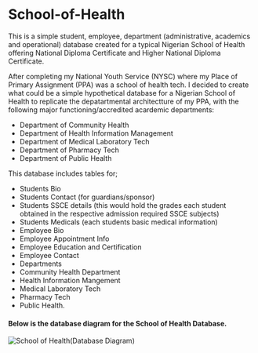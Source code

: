# School-of-Health
This is a simple student, employee, department (administrative, academics and operational) database created for a typical Nigerian School of Health offering National Diploma Certificate and Higher National Diploma Certificate.

After completing my National Youth Service (NYSC) where my Place of Primary Assignment (PPA) was a school of health tech. I decided to create what could be a simple hypothetical database for a Nigerian School of Health to replicate the depatartmental architectture of my PPA, with the following major functioning/accredited acardemic departments:
- Department of Community Health
- Department of Health Information Management
- Department of Medical Laboratory Tech
- Department of Pharmacy Tech
- Department of Public Health

This database includes tables for;
- Students Bio 
- Students Contact (for guardians/sponsor)
- Students SSCE details (this would hold the grades each student obtained in the respective admission required SSCE subjects)
- Students Medicals (each students basic medical information)
- Employee Bio
- Employee Appointment Info
- Employee Education and Certification
- Employee Contact
- Departments
- Community Health Department
- Health Information Mangement
- Medical Laboratory Tech
- Pharmacy Tech
- Public Health.

#### Below is the database diagram for the School of Health Database.

![School of Health(Database Diagram)](https://user-images.githubusercontent.com/90056014/218274425-7e800645-decc-42cd-96ea-13323ec16efd.png)
